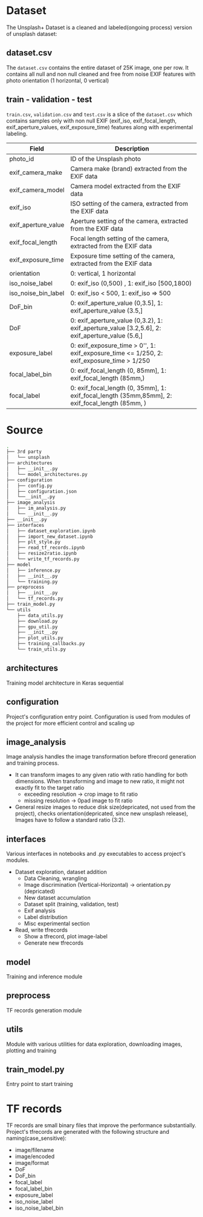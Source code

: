 # Dataset

The Unsplash+ Dataset is a cleaned and labeled(ongoing process) version of unsplash dataset:

## dataset.csv

The `dataset.csv` contains the entire dataset of 25K image, one per row. It contains all null and non null cleaned and free from noise EXIF features with photo orientation (1 horizontal, 0 vertical)

## train - validation - test

`train.csv`, `validation.csv` and `test.csv` is a slice of the `dataset.csv` which contains samples only with non null EXIF (exif_iso, exif_focal_length, exif_aperture_values, exif_exposure_time) features along with experimental labeling.

| Field                       | Description |
|-----------------------------|-------------|
| photo_id                       | ID of the Unsplash photo |
| exif_camera_make               | Camera make (brand) extracted from the EXIF data |
| exif_camera_model              | Camera model extracted from the EXIF data |
| exif_iso                       | ISO setting of the camera, extracted from the EXIF data |
| exif_aperture_value            | Aperture setting of the camera, extracted from the EXIF data |
| exif_focal_length              | Focal length setting of the camera, extracted from the EXIF data |
| exif_exposure_time             | Exposure time setting of the camera, extracted from the EXIF data |
| orientation                    | 0: vertical, 1 horizontal |
| iso_noise_label                | 0: exif_iso  (0,500) , 1: exif_iso  [500,1800) | 2: exif_iso [1800,] 
| iso_noise_bin_label            | 0: exif_iso < 500, 1: exif_iso => 500 | 
| DoF_bin                        | 0: exif_aperture_value (0,3.5], 1: exif_aperture_value (3.5,]
| DoF                            | 0: exif_aperture_value (0,3.2), 1: exif_aperture_value [3.2,5.6], 2: exif_aperture_value (5.6,]|
| exposure_label                 | 0: exif_exposure_time > 0'', 1: exif_exposure_time <= 1/250, 2: exif_exposure_time > 1/250 |
| focal_label_bin                | 0: exif_focal_length (0, 85mm], 1: exif_focal_length (85mm,) |
| focal_label                    | 0: exif_focal_length (0, 35mm], 1: exif_focal_length (35mm,85mm], 2: exif_focal_length (85mm, ) |

# Source

```bash
.
├── 3rd party
│   └── unsplash
├── architectures
│   ├── __init__.py
│   └── model_architectures.py
├── configuration
│   ├── config.py
│   ├── configuration.json
│   └──__init__.py
├── image_analysis
│   ├── im_analysis.py
│   └── __init__.py
├── __init__.py
├── interfaces
│   ├── dataset_exploration.ipynb
│   ├── import_new_dataset.ipynb
│   ├── plt_style.py
│   ├── read_tf_records.ipynb
│   ├── resize2ratio.ipynb
│   └── write_tf_records.py
├── model
│   ├── inference.py
│   ├── __init__.py
│   └── training.py
├── preprocess
│   ├── __init__.py
│   └── tf_records.py
├── train_model.py
└── utils
    ├── data_utils.py
    ├── download.py
    ├── gpu_util.py
    ├── __init__.py
    ├── plot_utils.py
    ├── training_callbacks.py
    └── train_utils.py
```
## architectures

Training model architecture in Keras sequential

## configuration

Project's configuration entry point. Configuration is used from modules of the project for more efficient control and scaling up

## image_analysis

Image analysis handles the image transformation before tfrecord generation and training process.
 - It can transform images to any given ratio with ratio handling for both dimensions. When transforming and image to new ratio, it might not exactly fit to the target ratio 
    - exceeding resolution -> crop image to fit ratio
    - missing resolution -> 0pad image to fit ratio
- General resize images to reduce disk size(depricated, not used from the project), checks orientation(depricated, since new unsplash release),
Images have to follow a standard ratio (3:2).

## interfaces

Various interfaces in notebooks and .py executables to access project's modules. 
- Dataset exploration, dataset addition
    - Data Cleaning, wrangling
    - Image discrimination (Vertical-Horizontal) -> orientation.py (depricated)
    - New dataset accumulation
    - Dataset split (training, validation, test)
    - Exif analysis
    - Label distribution
    - Misc experimental section
- Read, write tfrecords
    - Show a tfrecord, plot image-label
    - Generate new tfrecords

## model

Training and inference module

## preprocess

TF records generation module

## utils

Module with various utilities for data exploration, downloading images, plotting and training

## train_model.py 

Entry point to start training

# TF records

TF records are small binary files that improve the performance substantially.
Project's tfrecords are generated with the following structure and naming(case_sensitive):
- image/filename
- image/encoded
- image/format
- DoF
- DoF_bin
- focal_label
- focal_label_bin
- exposure_label
- iso_noise_label
- iso_noise_label_bin
